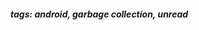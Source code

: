 <!-- Please prefix the notes with the date as in [22/12/2020] -->

##### tags: android, garbage collection, unread
